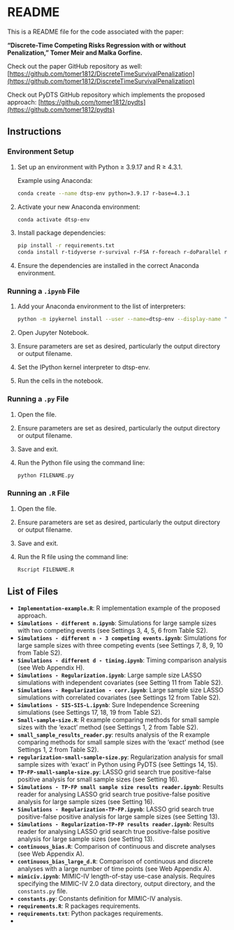 # README

This is a README file for the code associated with the paper:

**“Discrete-Time Competing Risks Regression with or without Penalization,” Tomer Meir and Malka Gorfine.**

Check out the paper GitHub repository as well:
[https://github.com/tomer1812/DiscreteTimeSurvivalPenalization](https://github.com/tomer1812/DiscreteTimeSurvivalPenalization)

Check out PyDTS GitHub repository which implements the proposed approach:
[https://github.com/tomer1812/pydts](https://github.com/tomer1812/pydts)


## Instructions

### Environment Setup

1. Set up an environment with Python ≥ 3.9.17 and R ≥ 4.3.1.
   
   Example using Anaconda:
   ```bash
   conda create --name dtsp-env python=3.9.17 r-base=4.3.1
   ```

2. Activate your new Anaconda environment:
   ```bash
   conda activate dtsp-env
   ```

3. Install package dependencies:
   ```bash
   pip install -r requirements.txt
   conda install r-tidyverse r-survival r-FSA r-foreach r-doParallel r-dplyr
   ```

4. Ensure the dependencies are installed in the correct Anaconda environment.


### Running a `.ipynb` File

1. Add your Anaconda environment to the list of interpreters:
   ```bash
   python -m ipykernel install --user --name=dtsp-env --display-name "dtsp-env"
   ```

2. Open Jupyter Notebook.

3. Ensure parameters are set as desired, particularly the output directory or output filename.

4. Set the IPython kernel interpreter to dtsp-env.

5. Run the cells in the notebook.

### Running a `.py` File

1. Open the file.

2. Ensure parameters are set as desired, particularly the output directory or output filename.

3. Save and exit.

4. Run the Python file using the command line:
   ```bash
   python FILENAME.py
   ```

### Running an `.R` File

1. Open the file.

2. Ensure parameters are set as desired, particularly the output directory or output filename.

3. Save and exit.

4. Run the R file using the command line:
   ```bash
   Rscript FILENAME.R
   ```

## List of Files

- **`Implementation-example.R`**: R implementation example of the proposed approach.
- **`Simulations - different n.ipynb`**: Simulations for large sample sizes with two competing events (see Settings 3, 4, 5, 6 from Table S2).
- **`Simulations - different n - 3 competing events.ipynb`**: Simulations for large sample sizes with three competing events (see Settings 7, 8, 9, 10 from Table S2).
- **`Simulations - different d - timing.ipynb`**: Timing comparison analysis (see Web Appendix H).
- **`Simulations - Regularization.ipynb`**: Large sample size LASSO simulations with independent covariates (see Setting 11 from Table S2).
- **`Simulations - Regularization - corr.ipynb`**: Large sample size LASSO simulations with correlated covariates (see Settings 12 from Table S2).
- **`Simulations - SIS-SIS-L.ipynb`**: Sure Independence Screening simulations (see Settings 17, 18, 19 from Table S2).
- **`Small-sample-size.R`**: R example comparing methods for small sample sizes with the ‘exact’ method (see Settings 1, 2 from Table S2).
- **`small_sample_results_reader.py`**: results analysis of the R example comparing methods for small sample sizes with the ‘exact’ method (see Settings 1, 2 from Table S2).
- **`regularization-small-sample-size.py`**: Regularization analysis for small sample sizes with ‘exact’ in Python using PyDTS (see Settings 14, 15).
- **`TP-FP-small-sample-size.py`**: LASSO grid search true positive-false positive analysis for small sample sizes (see Setting 16).
- **`Simulations - TP-FP small sample size results reader.ipynb`**: Results reader for analysing LASSO grid search true positive-false positive analysis for large sample sizes (see Setting 16).
- **`Simulations - Regularization-TP-FP.ipynb`**: LASSO grid search true positive-false positive analysis for large sample sizes (see Setting 13).
- **`Simulations - Regularization-TP-FP results reader.ipynb`**: Results reader for analysing LASSO grid search true positive-false positive analysis for large sample sizes (see Setting 13).
- **`continuous_bias.R`**: Comparison of continuous and discrete analyses (see Web Appendix A).
- **`continuous_bias_large_d.R`**: Comparison of continuous and discrete analyses with a large number of time points (see Web Appendix A).
- **`mimiciv.ipynb`**: MIMIC-IV length-of-stay use-case analysis. Requires specifying the MIMIC-IV 2.0 data directory, output directory, and the `constants.py` file.
- **`constants.py`**: Constants definition for MIMIC-IV analysis.
- **`requirements.R`**: R packages requirements.
- **`requirements.txt`**: Python packages requirements.
- 
